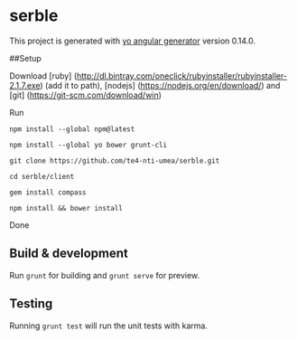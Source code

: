 # serble

This project is generated with [yo angular generator](https://github.com/yeoman/generator-angular)
version 0.14.0.

##Setup

Download [ruby] (http://dl.bintray.com/oneclick/rubyinstaller/rubyinstaller-2.1.7.exe) (add it to path),
[nodejs] (https://nodejs.org/en/download/) and [git]  (https://git-scm.com/download/win)

Run 


`npm install --global npm@latest`

 `npm install --global yo bower grunt-cli`
 
 `git clone https://github.com/te4-nti-umea/serble.git`
 
 `cd serble/client`
 
`gem install compass`

 `npm install && bower install`

Done


## Build & development
Run `grunt` for building and `grunt serve` for preview. 

## Testing

Running `grunt test` will run the unit tests with karma.
